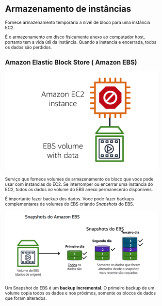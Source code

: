 # Armazenamento de instâncias

Fornece armazenamento temporário a nível de bloco para uma instância EC2.

É o armazenamento em disco fisicamente anexo ao computador host, portanto tem a vida útil da instância. 
Quando a instancia e encerrada, todos os dados são perdidos.


## Amazon Elastic Block Store ( Amazon EBS)

![EBS](../../../_images/AWS-Cloud-Practitioner-Essentials/Modulo5/ebs.png)

Serviço que fornece volumes de armazenamento de bloco que voce pode usar com instancias do EC2. Se interromper ou encerrar uma instancia do EC2, todos os dados no volume do EBS anexo permanecerão disponíveis.
 
É importante fazer backup dos dados. Voce pode fazer backups complementares de volumes do EBS criando *Snapshots* do EBS.

![EBS](../../../_images/AWS-Cloud-Practitioner-Essentials/Modulo5/ebs1.png)

Um Snapshot do EBS é um **backup Incremental**. O primeiro backup de um volume copia todos os dados e nos próximos, somente os blocos de dados que foram alterados.